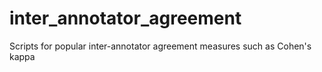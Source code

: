 # inter_annotator_agreement
Scripts for popular inter-annotator agreement measures such as Cohen's kappa
